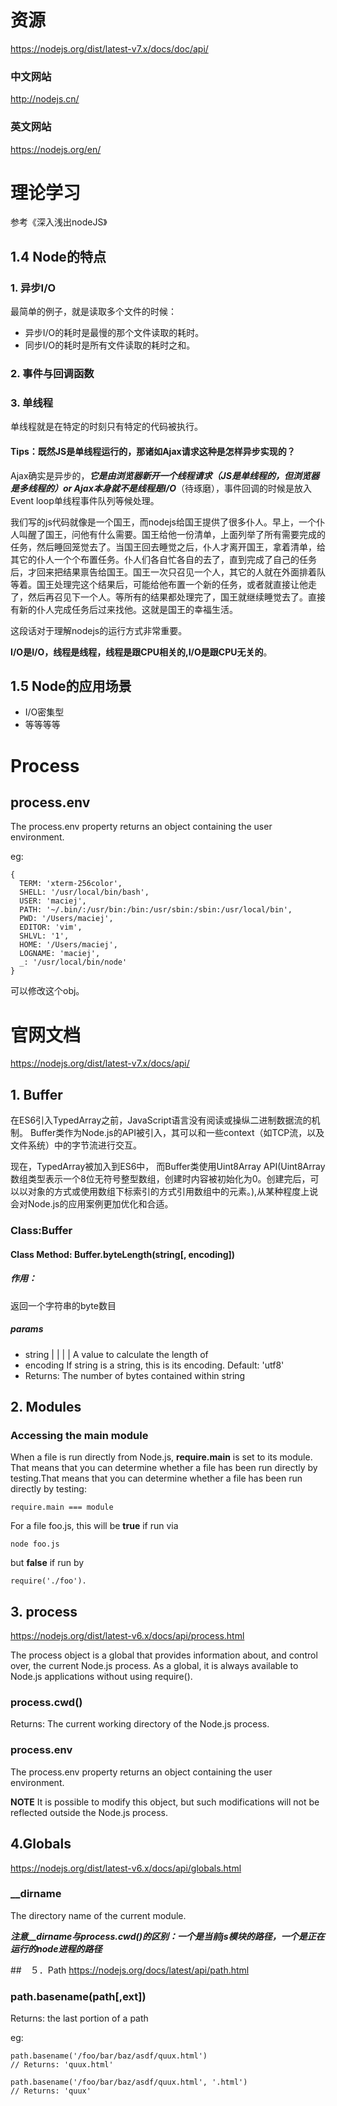 
# 资源
<https://nodejs.org/dist/latest-v7.x/docs/doc/api/>
### 中文网站
<http://nodejs.cn/>

### 英文网站
<https://nodejs.org/en/>

# 理论学习
参考《深入浅出nodeJS》

## 1.4 Node的特点
### 1. 异步I/O
最简单的例子，就是读取多个文件的时候：

- 异步I/O的耗时是最慢的那个文件读取的耗时。
- 同步I/O的耗时是所有文件读取的耗时之和。

### 2. 事件与回调函数

### 3. 单线程

单线程就是在特定的时刻只有特定的代码被执行。


#### Tips：既然JS是单线程运行的，那诸如Ajax请求这种是怎样异步实现的？
Ajax确实是异步的，***它是由浏览器新开一个线程请求（JS是单线程的，但浏览器是多线程的）or Ajax本身就不是线程是I/O***（待琢磨），事件回调的时候是放入Event loop单线程事件队列等候处理。


我们写的js代码就像是一个国王，而nodejs给国王提供了很多仆人。早上，一个仆人叫醒了国王，问他有什么需要。国王给他一份清单，上面列举了所有需要完成的任务，然后睡回笼觉去了。当国王回去睡觉之后，仆人才离开国王，拿着清单，给其它的仆人一个个布置任务。仆人们各自忙各自的去了，直到完成了自己的任务后，才回来把结果禀告给国王。国王一次只召见一个人，其它的人就在外面排着队等着。国王处理完这个结果后，可能给他布置一个新的任务，或者就直接让他走了，然后再召见下一个人。等所有的结果都处理完了，国王就继续睡觉去了。直接有新的仆人完成任务后过来找他。这就是国王的幸福生活。


这段话对于理解nodejs的运行方式非常重要。

**I/O是I/O，线程是线程，线程是跟CPU相关的,I/O是跟CPU无关的**。


## 1.5 Node的应用场景
- I/O密集型
- 等等等等



# Process
## process.env
The process.env property returns an object containing the user environment.


eg:

	{
	  TERM: 'xterm-256color',
	  SHELL: '/usr/local/bin/bash',
	  USER: 'maciej',
	  PATH: '~/.bin/:/usr/bin:/bin:/usr/sbin:/sbin:/usr/local/bin',
	  PWD: '/Users/maciej',
	  EDITOR: 'vim',
	  SHLVL: '1',
	  HOME: '/Users/maciej',
	  LOGNAME: 'maciej',
	  _: '/usr/local/bin/node'
	}

可以修改这个obj。

# 官网文档
<https://nodejs.org/dist/latest-v7.x/docs/api/>

## 1. Buffer
在ES6引入TypedArray之前，JavaScript语言没有阅读或操纵二进制数据流的机制。 Buffer类作为Node.js的API被引入，其可以和一些context（如TCP流，以及文件系统）中的字节流进行交互。

现在，TypedArray被加入到ES6中， 而Buffer类使用Uint8Array API(Uint8Array 数组类型表示一个8位无符号整型数组，创建时内容被初始化为0。创建完后，可以以对象的方式或使用数组下标索引的方式引用数组中的元素。),从某种程度上说会对Node.js的应用案例更加优化和合适。


### Class:Buffer

#### Class Method: Buffer.byteLength(string[, encoding])
##### 作用：
返回一个字符串的byte数目
##### params
- string <String> | <Buffer> | <TypedArray> | <DataView> | <ArrayBuffer> A value to calculate the length of
- encoding <String> If string is a string, this is its encoding. Default: 'utf8'
- Returns: <Integer> The number of bytes contained within string

## 2. Modules

### Accessing the main module

When a file is run directly from Node.js, **require.main** is set to its module. That means that you can determine whether a file has been run directly by testing.That means that you can determine whether a file has been run directly by testing:

	require.main === module

For a file foo.js, this will be **true** if run via 
	
	node foo.js

but **false** if run by 
	
	require('./foo').

## 3. process
<https://nodejs.org/dist/latest-v6.x/docs/api/process.html>

The process object is a global that provides information about, and control over, the current Node.js process. As a global, it is always available to Node.js applications without using require().

### process.cwd()
Returns: <String>The current working directory of the Node.js process.

### process.env
<Object>

The process.env property returns an object containing the user environment. 

**NOTE** It is possible to modify this object, but such modifications will not be reflected outside the Node.js process. 

## 4.Globals
<https://nodejs.org/dist/latest-v6.x/docs/api/globals.html>
### __dirname
<String>

The directory name of the current module. 

***注意__dirname与process.cwd()的区别：一个是当前js模块的路径，一个是正在运行的node进程的路径***


##　５．Path
<https://nodejs.org/docs/latest/api/path.html>

### path.basename(path[,ext])

Returns: the last portion of a path

eg:

	path.basename('/foo/bar/baz/asdf/quux.html')
	// Returns: 'quux.html'
	
	path.basename('/foo/bar/baz/asdf/quux.html', '.html')
	// Returns: 'quux'